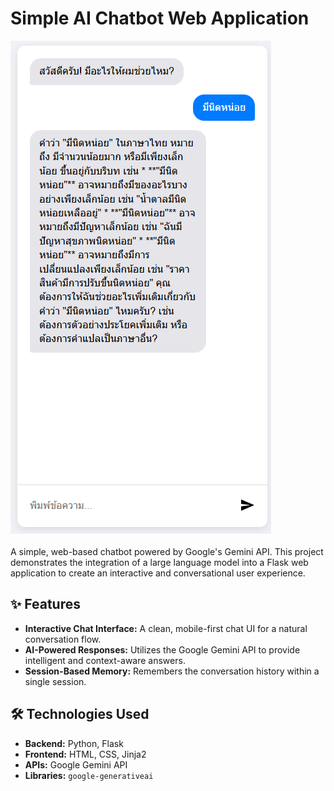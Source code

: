 # Simple AI Chatbot Web Application

![AI Chatbot Screenshot](https://github.com/thanaponkr/Simple-AI-Chatbot-App/blob/main/AI_Chatbot.png)

A simple, web-based chatbot powered by Google's Gemini API. This project demonstrates the integration of a large language model into a Flask web application to create an interactive and conversational user experience.

## ✨ Features

-   **Interactive Chat Interface:** A clean, mobile-first chat UI for a natural conversation flow.
-   **AI-Powered Responses:** Utilizes the Google Gemini API to provide intelligent and context-aware answers.
-   **Session-Based Memory:** Remembers the conversation history within a single session.

## 🛠️ Technologies Used

-   **Backend:** Python, Flask
-   **Frontend:** HTML, CSS, Jinja2
-   **APIs:** Google Gemini API
-   **Libraries:** `google-generativeai`
